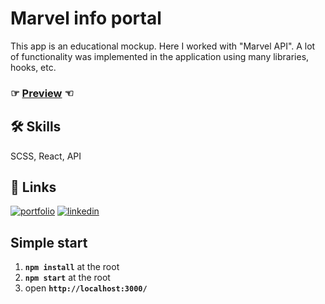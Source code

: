 # Marvel info portal
This app is an educational mockup. Here I worked with "Marvel API". A lot of functionality was implemented in the application using many libraries, hooks, etc.

### ☞ [Preview]() ☜


## 🛠 Skills
SCSS, React, API

## 🔗 Links
[![portfolio](https://img.shields.io/badge/my_portfolio-000?style=for-the-badge&logo=ko-fi&logoColor=white)](https://andrew-demchenk0.github.io/)
[![linkedin](https://img.shields.io/badge/linkedin-0A66C2?style=for-the-badge&logo=linkedin&logoColor=white)](https://www.linkedin.com/in/andrii-demchenko-21334125a/)

## Simple start

1. **`npm install`** at the root
2. **`npm start`** at the root
3. open **`http://localhost:3000/`**

